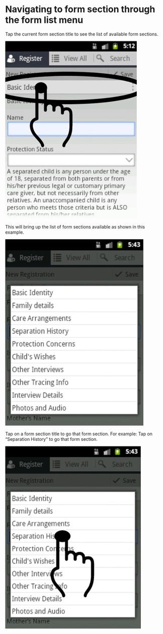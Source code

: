 # Navigating to form section through the form list menu

Tap the current form section title to see the list of available form sections.

![](../assets/images/form-sections-1.png)

This will bring up the list of form sections available as shown in this example.

![](../assets/images/form-sections-2.png)

Tap on a form section title to go that form section. For example: Tap on “Separation History” to go that form section.

![](../assets/images/form-sections-3.png)
